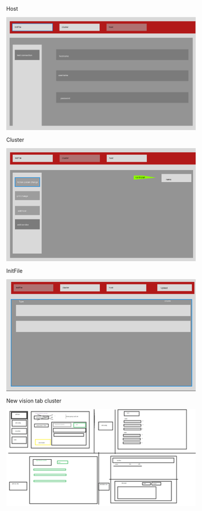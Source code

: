 Host

![img.png](img.png)


Cluster

![img_1.png](img_1.png)


InitFile

![img_2.png](img_2.png)


New vision tab cluster

![img_3.png](img_3.png)